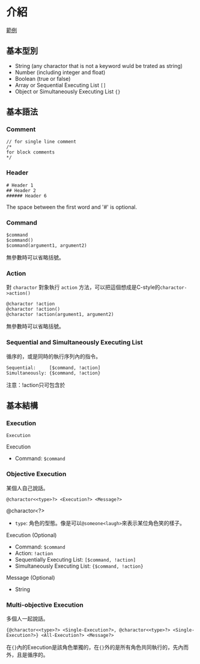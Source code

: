 # 介紹

[範例](./test/測試.sd)

## 基本型別

- String (any charactor that is not a keyword wuld be trated as string)
- Number (including integer and float)
- Boolean (true or false)
- Array or Sequential Executing List `[]`
- Object or Simultaneously Executing List `{}`

## 基本語法

### Comment

```
// for single line comment
/*
for block comments
*/
```

### Header

```
# Header 1
## Header 2
###### Header 6
```
The space between the first word and '#' is optional.

### Command

```
$command
$command()
$command(argument1, argument2)
```

無參數時可以省略括號。

### Action

對 `charactor` 對象執行 `action` 方法，可以把這個想成是C-style的`charactor->action()`
```
@charactor !action
@charactor !action()
@charactor !action(argument1, argument2)
```

無參數時可以省略括號。

### Sequential and Simultaneously Executing List

循序的，或是同時的執行序列內的指令。
```
Sequential:     [$command, !action]
Simultaneously: {$command, !action}
```

注意：!action只可包含於

## 基本結構

### Execution

```
Execution
```

Execution
- Command: `$command`

### Objective Execution
某個人自己說話。
```
@charactor<<type>?> <Execution?> <Message?>
```

@charactor<<type>?>
- `type`: 角色的型態。像是可以`@someone<laugh>`來表示某位角色笑的樣子。

Execution (Optional)
- Command: `$command`
- Action: `!action`
- Sequentially Executing List: `[$command, !action]`
- Simultaneously Executing List: `{$command, !action}`

Message (Optional)
- String

### Multi-objective Execution
多個人一起說話。
```
{@charactor<<type>?> <Single-Execution?>, @charactor<<type>?> <Single-Execution?>} <All-Execution?> <Message?>
```

在`{}`內的Execution是該角色單獨的，在`{}`外的是所有角色共同執行的，先內而外，且是循序的。

